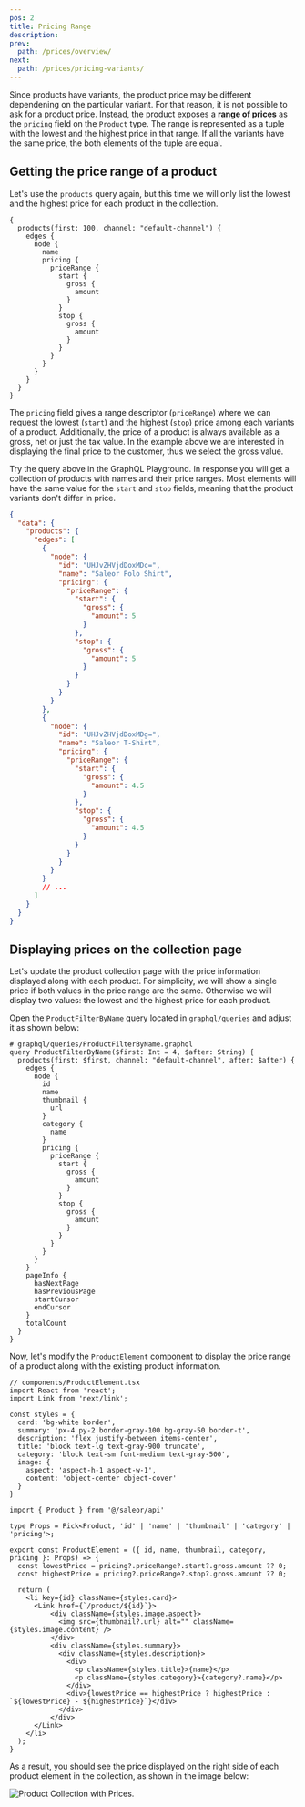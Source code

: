 ```yaml
---
pos: 2
title: Pricing Range
description:
prev:
  path: /prices/overview/
next:
  path: /prices/pricing-variants/
---
```


Since products have variants, the product price may be different dependening on the particular variant. For that reason, it is not possible to ask for a product price. Instead, the product exposes a **range of prices** as the `pricing` field on the `Product` type. The range is represented as a tuple with the lowest and the highest price in that range. If all the variants have the same price, the both elements of the tuple are equal.

## Getting the price range of a product

Let's use the `products` query again, but this time we will only list the lowest and the highest price for each product in the collection.

```graphql{6-18}
{
  products(first: 100, channel: "default-channel") {
    edges {
      node {
        name
        pricing {
          priceRange {
            start {
              gross {
                amount
              }
            }
            stop {
              gross {
                amount
              }
            }
          }
        }
      }
    }
  }
}
```

The `pricing` field gives a range descriptor (`priceRange`) where we can request the lowest (`start`) and the highest (`stop`) price among each variants of a product. Additionally, the price of a product is always available as a gross, net or just the tax value. In the example above we are interested in displaying the final price to the customer, thus we select the gross value.

Try the query above in the GraphQL Playground. In response you will get a collection of products with names and their price ranges. Most elements will have the same value for the `start` and `stop` fields, meaning that the product variants don't differ in price.

```json
{
  "data": {
    "products": {
      "edges": [
        {
          "node": {
            "id": "UHJvZHVjdDoxMDc=",
            "name": "Saleor Polo Shirt",
            "pricing": {
              "priceRange": {
                "start": {
                  "gross": {
                    "amount": 5
                  }
                },
                "stop": {
                  "gross": {
                    "amount": 5
                  }
                }
              }
            }
          }
        },
        {
          "node": {
            "id": "UHJvZHVjdDoxMDg=",
            "name": "Saleor T-Shirt",
            "pricing": {
              "priceRange": {
                "start": {
                  "gross": {
                    "amount": 4.5
                  }
                },
                "stop": {
                  "gross": {
                    "amount": 4.5
                  }
                }
              }
            }
          }
        }
        // ...
      ]
    }
  }
}
```

## Displaying prices on the collection page

Let's update the product collection page with the price information displayed along with each product. For simplicity, we will show a single price if both values in the price range are the same. Otherwise we will display two values: the lowest and the highest price for each product.

Open the `ProductFilterByName` query located in `graphql/queries` and adjust it as shown below:

```graphql{14-27}
# graphql/queries/ProductFilterByName.graphql
query ProductFilterByName($first: Int = 4, $after: String) {
  products(first: $first, channel: "default-channel", after: $after) {
    edges {
      node {
        id
        name
        thumbnail {
          url
        }
        category {
          name
        }
        pricing {
          priceRange {
            start {
              gross {
                amount
              }
            }
            stop {
              gross {
                amount
              }
            }
          }
        }
      }
    }
    pageInfo {
      hasNextPage
      hasPreviousPage
      startCursor
      endCursor
    }
    totalCount
  }
}
```

Now, let's modify the `ProductElement` component to display the price range of a product along with the existing product information.

```tsx{8,19,21-23,33-39}
// components/ProductElement.tsx
import React from 'react';
import Link from 'next/link';

const styles = {
  card: 'bg-white border',
  summary: 'px-4 py-2 border-gray-100 bg-gray-50 border-t',
  description: 'flex justify-between items-center',
  title: 'block text-lg text-gray-900 truncate',
  category: 'block text-sm font-medium text-gray-500',
  image: {
    aspect: 'aspect-h-1 aspect-w-1',
    content: 'object-center object-cover'
  }
}

import { Product } from '@/saleor/api'

type Props = Pick<Product, 'id' | 'name' | 'thumbnail' | 'category' | 'pricing'>;

export const ProductElement = ({ id, name, thumbnail, category, pricing }: Props) => {
  const lowestPrice = pricing?.priceRange?.start?.gross.amount ?? 0;
  const highestPrice = pricing?.priceRange?.stop?.gross.amount ?? 0;

  return (
    <li key={id} className={styles.card}>
      <Link href={`/product/${id}`}>
          <div className={styles.image.aspect}>
            <img src={thumbnail?.url} alt="" className={styles.image.content} />
          </div>
          <div className={styles.summary}>
            <div className={styles.description}>
              <div>
                <p className={styles.title}>{name}</p>
                <p className={styles.category}>{category?.name}</p>
              </div>
              <div>{lowestPrice == highestPrice ? highestPrice : `${lowestPrice} - ${highestPrice}`}</div>
            </div>
          </div>
      </Link>
    </li>
  );
}
```

As a result, you should see the price displayed on the right side of each product element in the collection, as shown in the image below:

![Product Collection with Prices.](/images/products-price-range.png)
